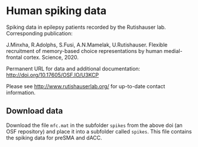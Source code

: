 # Human spiking data

Spiking data in epilepsy patients recorded by the Rutishauser lab. Corresponding publication:

J.Minxha, R.Adolphs, S.Fusi, A.N.Mamelak, U.Rutishauser. Flexible recruitment of memory-based choice representations by human medial-frontal cortex. Science, 2020.

Permanent URL for data and additional documentation: http://doi.org/10.17605/OSF.IO/U3KCP

Please see http://www.rutishauserlab.org/ for up-to-date contact information.

## Download data

Download the file `mfc.mat` in the subfolder `spikes` from the above doi (an OSF repository) and place it into a subfolder called `spikes`. This file contains the spiking data for preSMA and dACC.
